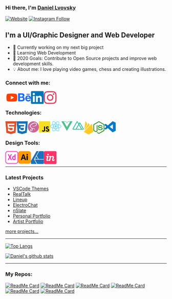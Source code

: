 ### Hi there, I'm [Daniel Lvovsky][website]

[![Website](https://img.shields.io/website?label=daniellvovsky.com&style=for-the-badge&url=https://daniellvovsky.com/&logo=netlify&color=00C7B7)](https://daniellvovsky.com/)
[![Instagram Follow](https://img.shields.io/badge/instagram-Follow-E4405F?style=for-the-badge&logo=instagram)](https://www.instagram.com/daniel_lvovsky/)

## I'm a UI/Graphic Designer and Web Developer

- 🎯 Currently working on my next big project
- 🎯 Learning Web Development
- 🎯 2020 Goals: Contribute to Open Source projects and improve web development skills.
- 💡 About me: I love playing video games, chess and creating illustrations.

### Connect with me:
[<img align="left" alt="Youtube | Youtube" width="40px" src="https://github.com/DanielLvovsky/daniellvovsky/blob/master/icons/youtube.svg" />][youtube]
[<img align="left" alt="Behance | Behance" width="40px" src="https://github.com/DanielLvovsky/daniellvovsky/blob/master/icons/behance.svg" />][behance]
[<img align="left" alt="Linkedin | LinkedIn" width="40px" src="https://github.com/DanielLvovsky/daniellvovsky/blob/master/icons/linkedin.svg" />][linkedin]
[<img align="left" alt="Instagram | Instagram" width="40px" src="https://github.com/DanielLvovsky/daniellvovsky/blob/master/icons/instagram.svg" />][instagram]
<br />
<br />

### Technologies:


[<img align="left" alt="HTML5" width="35px" src="https://github.com/DanielLvovsky/daniellvovsky/blob/master/icons/html5.svg" />][website]
[<img align="left" alt="CSS3" width="35px" src="https://github.com/DanielLvovsky/daniellvovsky/blob/master/icons/css3.svg" />][website]
[<img align="left" alt="SCSS" width="35px" src="https://github.com/DanielLvovsky/daniellvovsky/blob/master/icons/sass.svg" />][website]
[<img align="left" alt="JavaScript" width="35px" src="https://github.com/DanielLvovsky/daniellvovsky/blob/master/icons/javascript.svg" />][website]
[<img align="left" alt="React" width="35px" src="https://github.com/DanielLvovsky/daniellvovsky/blob/master/icons/react.svg" />][website]
[<img align="left" alt="GitHub" width="35px" src="https://github.com/DanielLvovsky/daniellvovsky/blob/master/icons/vue-dot-js.svg" />][website]
[<img align="left" alt="GitHub" width="35px" src="https://github.com/DanielLvovsky/daniellvovsky/blob/master/icons/nuxt-dot-js.svg" />][website]
[<img align="left" alt="Firebase" width="30px" src="https://github.com/DanielLvovsky/daniellvovsky/blob/master/icons/firebase.svg" />][website]
[<img align="left" alt="Node.js" width="35px" src="https://github.com/DanielLvovsky/daniellvovsky/blob/master/icons/node-dot-js.svg" />][website]
[<img align="left" alt="Visual Studio Code" width="35px" src="https://github.com/DanielLvovsky/daniellvovsky/blob/master/icons/visualstudiocode.svg" />][website]
<br />
<br />

### Design Tools:

[<img align="left" alt="Adobe XD" width="40px" src="https://github.com/DanielLvovsky/daniellvovsky/blob/master/icons/adobexd.svg" />][website]
[<img align="left" alt="Adobe Illustrator" width="40px" src="https://github.com/DanielLvovsky/daniellvovsky/blob/master/icons/adobeillustrator.svg" />][website]
[<img align="left" alt="Affinity Designer" width="40px" src="https://github.com/DanielLvovsky/daniellvovsky/blob/master/icons/affinitydesigner.svg" />][website]
[<img align="left" alt="Invision Studio" width="40px" src="https://github.com/DanielLvovsky/daniellvovsky/blob/master/icons/invision.svg" />][website]

<br />
<br />

---

### Latest Projects 

<!-- Project:START -->
- [VSCode Themes](https://vscodethemes.netlify.app/)
- [RealTalk](https://real-talk.netlify.app/login)
- [Lineup](https://line-up.vercel.app/)
- [ElectroChat](https://electrochat.netlify.app/)
- [nSlate](https://newslate.netlify.app/login)
- [Personal Portfolio](https://daniellvovsky.com/)
- [Artist Portfolio](https://steftheartist.netlify.app/)
<!-- Project:END -->

[more projects...](https://github.com/DanielLvovsky?tab=repositories)

---

[![Top Langs](https://github-readme-stats.vercel.app/api/top-langs/?username=DanielLvovsky&theme=nord&layout=compact)](https://github.com/DanielLvovsky)





[![Daniel's github stats](https://github-readme-stats.vercel.app/api?username=DanielLvovsky&theme=nord&show_icons=true)](https://github.com/DanielLvovsky)



---
### My Repos:

[![ReadMe Card](https://github-readme-stats.vercel.app/api/pin/?username=DanielLvovsky&repo=electrochat&theme=nord)](https://github.com/DanielLvovsky/electrochat)
[![ReadMe Card](https://github-readme-stats.vercel.app/api/pin/?username=DanielLvovsky&repo=StefTheArtist&theme=nord)](https://github.com/DanielLvovsky/StefTheArtist)
[![ReadMe Card](https://github-readme-stats.vercel.app/api/pin/?username=DanielLvovsky&repo=DIAL&theme=nord)](https://github.com/DanielLvovsky/DIAL)
[![ReadMe Card](https://github-readme-stats.vercel.app/api/pin/?username=DanielLvovsky&repo=Listify&theme=nord)](https://github.com/DanielLvovsky/Listify)
[![ReadMe Card](https://github-readme-stats.vercel.app/api/pin/?username=DanielLvovsky&repo=QuickUnsplash&theme=nord)](https://github.com/DanielLvovsky/QuickUnsplash)
[![ReadMe Card](https://github-readme-stats.vercel.app/api/pin/?username=DanielLvovsky&repo=nSlate&theme=nord)](https://github.com/DanielLvovsky/nSlate)

[twitch]: https://www.twitch.tv/zyb0_
[website]: https://daniellvovsky.com
[spotify]: https://open.spotify.com/playlist/0Vc9v8CbKciq75y2x7dMP5
[extension]: https://chrome.google.com/webstore/detail/new-tab-dial/jhcadhkfandbknkhibmfojeibbgjehmn?hl=en&authuser=0
[behance]: https://www.behance.net/daniel_lvovsky
[youtube]: https://www.youtube.com/channel/UC2b9MA7P_yaopMSdBT89iqQ
[instagram]: https://instagram.com/dasnky3d
[linkedin]: https://linkedin.com/in/daniel-lvovsky-b68614183
[webdevplaylist]: https://daniellvovsky.com/
[jsplaylist]: https://www.youtube.com/playlist?list=PLkwxH9e_vrALRJKu7wfXby3MKeflhTu6B
[cssplaylist]: https://www.youtube.com/playlist?list=PLkwxH9e_vrALSdvZuEh6gqQdmDoDIoqz4
[reactplaylist]: https://www.youtube.com/playlist?list=PLkwxH9e_vrAK4TdffpxKY3QGyHCpxFcQ0
